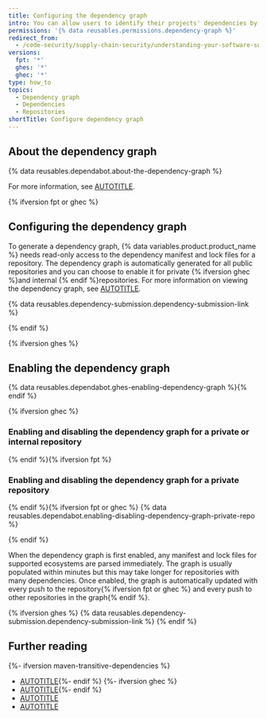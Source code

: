 ```yaml
---
title: Configuring the dependency graph
intro: You can allow users to identify their projects' dependencies by enabling the dependency graph.
permissions: '{% data reusables.permissions.dependency-graph %}'
redirect_from:
  - /code-security/supply-chain-security/understanding-your-software-supply-chain/about-the-dependency-graph#enabling-the-dependency-graph
versions:
  fpt: '*'
  ghes: '*'
  ghec: '*'
type: how_to
topics:
  - Dependency graph
  - Dependencies
  - Repositories
shortTitle: Configure dependency graph
---
```

## About the dependency graph

{% data reusables.dependabot.about-the-dependency-graph %}

For more information, see [AUTOTITLE](/code-security/supply-chain-security/understanding-your-software-supply-chain/about-the-dependency-graph).

{% ifversion fpt or ghec %}

## Configuring the dependency graph

To generate a dependency graph, {% data variables.product.product_name %} needs read-only access to the dependency manifest and lock files for a repository. The dependency graph is automatically generated for all public repositories and you can choose to enable it for private {% ifversion ghec %}and internal {% endif %}repositories. For more information on viewing the dependency graph, see [AUTOTITLE](/code-security/supply-chain-security/understanding-your-software-supply-chain/exploring-the-dependencies-of-a-repository).

{% data reusables.dependency-submission.dependency-submission-link %}

{% endif %}

{% ifversion ghes %}

## Enabling the dependency graph

{% data reusables.dependabot.ghes-enabling-dependency-graph %}{% endif %}

{% ifversion ghec %}

### Enabling and disabling the dependency graph for a private or internal repository

{% endif %}{% ifversion fpt %}

### Enabling and disabling the dependency graph for a private repository

{% endif %}{% ifversion fpt or ghec %}
{% data reusables.dependabot.enabling-disabling-dependency-graph-private-repo %}

{% endif %}

When the dependency graph is first enabled, any manifest and lock files for supported ecosystems are parsed immediately. The graph is usually populated within minutes but this may take longer for repositories with many dependencies. Once enabled, the graph is automatically updated with every push to the repository{% ifversion fpt or ghec %} and every push to other repositories in the graph{% endif %}.

{% ifversion ghes %}
{% data reusables.dependency-submission.dependency-submission-link %}
{% endif %}

## Further reading

{%- ifversion maven-transitive-dependencies %}
* [AUTOTITLE](/code-security/supply-chain-security/understanding-your-software-supply-chain/configuring-automatic-dependency-submission-for-your-repository){%- endif %}
{%- ifversion ghec %}
* [AUTOTITLE](/organizations/collaborating-with-groups-in-organizations/viewing-insights-for-dependencies-in-your-organization){%- endif %}
* [AUTOTITLE](/code-security/dependabot/dependabot-alerts/viewing-and-updating-dependabot-alerts)
* [AUTOTITLE](/code-security/dependabot/troubleshooting-dependabot/troubleshooting-the-detection-of-vulnerable-dependencies)
